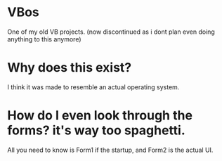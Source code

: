 # VBos
One of my old VB projects. (now discontinued as i dont plan even doing anything to this anymore)
# Why does this exist?
I think it was made to resemble an actual operating system.
# How do I even look through the forms? it's way too spaghetti.
All you need to know is Form1 if the startup, and Form2 is the actual UI.

